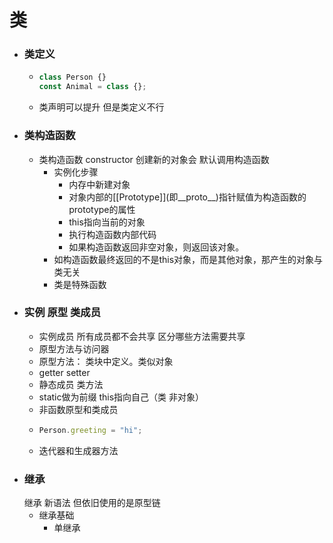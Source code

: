 # 类
+ ### 类定义
    + ```js
      class Person {}
      const Animal = class {};  
      ```
    + 类声明可以提升 但是类定义不行
+ ### 类构造函数
    + 类构造函数 constructor 创建新的对象会 默认调用构造函数
        + 实例化步骤
            + 内存中新建对象
            + 对象内部的\[\[Prototype\]\](即__proto__)指针赋值为构造函数的prototype的属性
            + this指向当前的对象
            + 执行构造函数内部代码
            + 如果构造函数返回非空对象，则返回该对象。
        + 如构造函数最终返回的不是this对象，而是其他对象，那产生的对象与类无关
        + 类是特殊函数
+ ### 实例 原型 类成员
   + 实例成员 所有成员都不会共享 区分哪些方法需要共享
   + 原型方法与访问器
   + 原型方法： 类块中定义。类似对象
   + getter setter
   + 静态成员 类方法
   + static做为前缀 this指向自己（类 非对象）
   + 非函数原型和类成员
   + ```js
     Person.greeting = "hi";
     ```
   + 迭代器和生成器方法
+ ### 继承
    继承 新语法 但依旧使用的是原型链
    + 继承基础
        + 单继承
